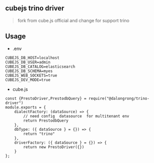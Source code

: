 
## cubejs trino driver

> fork from cube.js official and change for support  trino

## Usage

* .env

```code
CUBEJS_DB_HOST=localhost
CUBEJS_DB_USER=admin
CUBEJS_DB_CATALOG=elasticsearch
CUBEJS_DB_SCHEMA=myes
CUBEJS_WEB_SOCKETS=true
CUBEJS_DEV_MODE=true
```


* cube.js

```code
const {PrestoDriver,PrestodbQuery} = require("@dalongrong/trino-driver")
module.exports = {
    dialectFactory: (dataSource) => {
        // need config  datasource  for multitenant env
        return PrestodbQuery
    },
    dbType: ({ dataSource } = {}) => {
        return "trino"
    },
    driverFactory: ({ dataSource } = {}) => {
        return new PrestoDriver({})
    }
};
```
